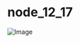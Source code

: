 # node_12_17

![Image](https://github.com/user-attachments/assets/086f3709-a3b6-4383-b9ac-709441a0643d)
